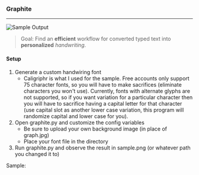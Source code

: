 
### Graphite
--- 
![Sample Output](https://github.com/NolanGC/Graphite/blob/master/sample.png)
> Goal:
Find an **efficient** workflow for converted typed text into __personalized__ _handwriting_.

#### Setup

1. Generate a custom handwiring font
   - Caligriphr is what I used for the sample. Free accounts only support 75 character fonts, so you will have to make sacrifices (eliminate characters you won't use). Currently, fonts with alternate glyphs are not supported, so if you want variation for a particular character then you will have to sacrifice having a capital letter for that character (use capital slot as another lower case variation, this program will randomize capital and lower case for you).
2. Open graphite.py and customize the config variables
   - Be sure to upload your own background image (in place of graph.jpg)
   - Place your font file in the directory
3. Run graphite.py and observe the result in sample.png (or whatever path you changed it to)

Sample:

